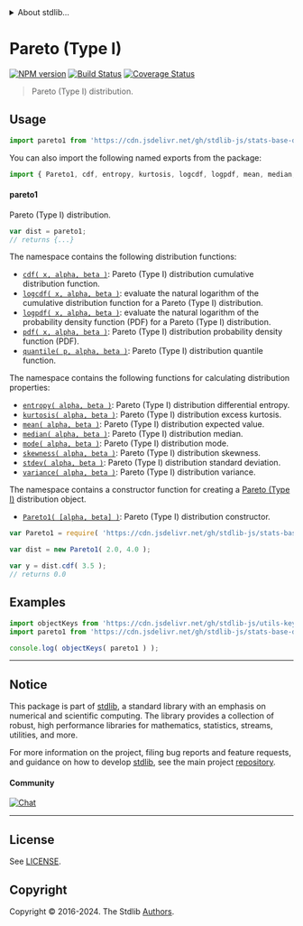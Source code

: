 <!--

@license Apache-2.0

Copyright (c) 2018 The Stdlib Authors.

Licensed under the Apache License, Version 2.0 (the "License");
you may not use this file except in compliance with the License.
You may obtain a copy of the License at

   http://www.apache.org/licenses/LICENSE-2.0

Unless required by applicable law or agreed to in writing, software
distributed under the License is distributed on an "AS IS" BASIS,
WITHOUT WARRANTIES OR CONDITIONS OF ANY KIND, either express or implied.
See the License for the specific language governing permissions and
limitations under the License.

-->


<details>
  <summary>
    About stdlib...
  </summary>
  <p>We believe in a future in which the web is a preferred environment for numerical computation. To help realize this future, we've built stdlib. stdlib is a standard library, with an emphasis on numerical and scientific computation, written in JavaScript (and C) for execution in browsers and in Node.js.</p>
  <p>The library is fully decomposable, being architected in such a way that you can swap out and mix and match APIs and functionality to cater to your exact preferences and use cases.</p>
  <p>When you use stdlib, you can be absolutely certain that you are using the most thorough, rigorous, well-written, studied, documented, tested, measured, and high-quality code out there.</p>
  <p>To join us in bringing numerical computing to the web, get started by checking us out on <a href="https://github.com/stdlib-js/stdlib">GitHub</a>, and please consider <a href="https://opencollective.com/stdlib">financially supporting stdlib</a>. We greatly appreciate your continued support!</p>
</details>

# Pareto (Type I)

[![NPM version][npm-image]][npm-url] [![Build Status][test-image]][test-url] [![Coverage Status][coverage-image]][coverage-url] <!-- [![dependencies][dependencies-image]][dependencies-url] -->

> Pareto (Type I) distribution.



<section class="usage">

## Usage

```javascript
import pareto1 from 'https://cdn.jsdelivr.net/gh/stdlib-js/stats-base-dists-pareto-type1@v0.2.0-deno/mod.js';
```

You can also import the following named exports from the package:

```javascript
import { Pareto1, cdf, entropy, kurtosis, logcdf, logpdf, mean, median, mode, pdf, quantile, skewness, stdev, variance } from 'https://cdn.jsdelivr.net/gh/stdlib-js/stats-base-dists-pareto-type1@v0.2.0-deno/mod.js';
```

#### pareto1

Pareto (Type I) distribution.

```javascript
var dist = pareto1;
// returns {...}
```

The namespace contains the following distribution functions:

<!-- <toc pattern="*+(cdf|pdf|mgf|quantile)*"> -->

<div class="namespace-toc">

-   <span class="signature">[`cdf( x, alpha, beta )`][@stdlib/stats/base/dists/pareto-type1/cdf]</span><span class="delimiter">: </span><span class="description">Pareto (Type I) distribution cumulative distribution function.</span>
-   <span class="signature">[`logcdf( x, alpha, beta )`][@stdlib/stats/base/dists/pareto-type1/logcdf]</span><span class="delimiter">: </span><span class="description">evaluate the natural logarithm of the cumulative distribution function for a Pareto (Type I) distribution.</span>
-   <span class="signature">[`logpdf( x, alpha, beta )`][@stdlib/stats/base/dists/pareto-type1/logpdf]</span><span class="delimiter">: </span><span class="description">evaluate the natural logarithm of the probability density function (PDF) for a Pareto (Type I) distribution.</span>
-   <span class="signature">[`pdf( x, alpha, beta )`][@stdlib/stats/base/dists/pareto-type1/pdf]</span><span class="delimiter">: </span><span class="description">Pareto (Type I) distribution probability density function (PDF).</span>
-   <span class="signature">[`quantile( p, alpha, beta )`][@stdlib/stats/base/dists/pareto-type1/quantile]</span><span class="delimiter">: </span><span class="description">Pareto (Type I) distribution quantile function.</span>

</div>

<!-- </toc> -->

The namespace contains the following functions for calculating distribution properties:

<!-- <toc pattern="*+(entropy|kurtosis|mean|median|mode|skewness|stdev|variance)*"> -->

<div class="namespace-toc">

-   <span class="signature">[`entropy( alpha, beta )`][@stdlib/stats/base/dists/pareto-type1/entropy]</span><span class="delimiter">: </span><span class="description">Pareto (Type I) distribution differential entropy.</span>
-   <span class="signature">[`kurtosis( alpha, beta )`][@stdlib/stats/base/dists/pareto-type1/kurtosis]</span><span class="delimiter">: </span><span class="description">Pareto (Type I) distribution excess kurtosis.</span>
-   <span class="signature">[`mean( alpha, beta )`][@stdlib/stats/base/dists/pareto-type1/mean]</span><span class="delimiter">: </span><span class="description">Pareto (Type I) distribution expected value.</span>
-   <span class="signature">[`median( alpha, beta )`][@stdlib/stats/base/dists/pareto-type1/median]</span><span class="delimiter">: </span><span class="description">Pareto (Type I) distribution median.</span>
-   <span class="signature">[`mode( alpha, beta )`][@stdlib/stats/base/dists/pareto-type1/mode]</span><span class="delimiter">: </span><span class="description">Pareto (Type I) distribution mode.</span>
-   <span class="signature">[`skewness( alpha, beta )`][@stdlib/stats/base/dists/pareto-type1/skewness]</span><span class="delimiter">: </span><span class="description">Pareto (Type I) distribution skewness.</span>
-   <span class="signature">[`stdev( alpha, beta )`][@stdlib/stats/base/dists/pareto-type1/stdev]</span><span class="delimiter">: </span><span class="description">Pareto (Type I) distribution standard deviation.</span>
-   <span class="signature">[`variance( alpha, beta )`][@stdlib/stats/base/dists/pareto-type1/variance]</span><span class="delimiter">: </span><span class="description">Pareto (Type I) distribution variance.</span>

</div>

<!-- </toc> -->

The namespace contains a constructor function for creating a [Pareto (Type I)][pareto-distribution] distribution object.

<!-- <toc pattern="*ctor*"> -->

<div class="namespace-toc">

-   <span class="signature">[`Pareto1( [alpha, beta] )`][@stdlib/stats/base/dists/pareto-type1/ctor]</span><span class="delimiter">: </span><span class="description">Pareto (Type I) distribution constructor.</span>

</div>

<!-- </toc> -->

```javascript
var Pareto1 = require( 'https://cdn.jsdelivr.net/gh/stdlib-js/stats-base-dists-pareto-type1' ).Pareto1;

var dist = new Pareto1( 2.0, 4.0 );

var y = dist.cdf( 3.5 );
// returns 0.0
```

</section>

<!-- /.usage -->

<section class="examples">

## Examples

<!-- TODO: better examples -->

<!-- eslint no-undef: "error" -->

```javascript
import objectKeys from 'https://cdn.jsdelivr.net/gh/stdlib-js/utils-keys@deno/mod.js';
import pareto1 from 'https://cdn.jsdelivr.net/gh/stdlib-js/stats-base-dists-pareto-type1@v0.2.0-deno/mod.js';

console.log( objectKeys( pareto1 ) );
```

</section>

<!-- /.examples -->

<!-- Section for related `stdlib` packages. Do not manually edit this section, as it is automatically populated. -->

<section class="related">

</section>

<!-- /.related -->

<!-- Section for all links. Make sure to keep an empty line after the `section` element and another before the `/section` close. -->


<section class="main-repo" >

* * *

## Notice

This package is part of [stdlib][stdlib], a standard library with an emphasis on numerical and scientific computing. The library provides a collection of robust, high performance libraries for mathematics, statistics, streams, utilities, and more.

For more information on the project, filing bug reports and feature requests, and guidance on how to develop [stdlib][stdlib], see the main project [repository][stdlib].

#### Community

[![Chat][chat-image]][chat-url]

---

## License

See [LICENSE][stdlib-license].


## Copyright

Copyright &copy; 2016-2024. The Stdlib [Authors][stdlib-authors].

</section>

<!-- /.stdlib -->

<!-- Section for all links. Make sure to keep an empty line after the `section` element and another before the `/section` close. -->

<section class="links">

[npm-image]: http://img.shields.io/npm/v/@stdlib/stats-base-dists-pareto-type1.svg
[npm-url]: https://npmjs.org/package/@stdlib/stats-base-dists-pareto-type1

[test-image]: https://github.com/stdlib-js/stats-base-dists-pareto-type1/actions/workflows/test.yml/badge.svg?branch=v0.2.0
[test-url]: https://github.com/stdlib-js/stats-base-dists-pareto-type1/actions/workflows/test.yml?query=branch:v0.2.0

[coverage-image]: https://img.shields.io/codecov/c/github/stdlib-js/stats-base-dists-pareto-type1/main.svg
[coverage-url]: https://codecov.io/github/stdlib-js/stats-base-dists-pareto-type1?branch=main

<!--

[dependencies-image]: https://img.shields.io/david/stdlib-js/stats-base-dists-pareto-type1.svg
[dependencies-url]: https://david-dm.org/stdlib-js/stats-base-dists-pareto-type1/main

-->

[chat-image]: https://img.shields.io/gitter/room/stdlib-js/stdlib.svg
[chat-url]: https://app.gitter.im/#/room/#stdlib-js_stdlib:gitter.im

[stdlib]: https://github.com/stdlib-js/stdlib

[stdlib-authors]: https://github.com/stdlib-js/stdlib/graphs/contributors

[umd]: https://github.com/umdjs/umd
[es-module]: https://developer.mozilla.org/en-US/docs/Web/JavaScript/Guide/Modules

[deno-url]: https://github.com/stdlib-js/stats-base-dists-pareto-type1/tree/deno
[deno-readme]: https://github.com/stdlib-js/stats-base-dists-pareto-type1/blob/deno/README.md
[umd-url]: https://github.com/stdlib-js/stats-base-dists-pareto-type1/tree/umd
[umd-readme]: https://github.com/stdlib-js/stats-base-dists-pareto-type1/blob/umd/README.md
[esm-url]: https://github.com/stdlib-js/stats-base-dists-pareto-type1/tree/esm
[esm-readme]: https://github.com/stdlib-js/stats-base-dists-pareto-type1/blob/esm/README.md
[branches-url]: https://github.com/stdlib-js/stats-base-dists-pareto-type1/blob/main/branches.md

[stdlib-license]: https://raw.githubusercontent.com/stdlib-js/stats-base-dists-pareto-type1/main/LICENSE

[pareto-distribution]: https://en.wikipedia.org/wiki/Pareto_distribution

<!-- <toc-links> -->

[@stdlib/stats/base/dists/pareto-type1/ctor]: https://github.com/stdlib-js/stats-base-dists-pareto-type1-ctor/tree/deno

[@stdlib/stats/base/dists/pareto-type1/entropy]: https://github.com/stdlib-js/stats-base-dists-pareto-type1-entropy/tree/deno

[@stdlib/stats/base/dists/pareto-type1/kurtosis]: https://github.com/stdlib-js/stats-base-dists-pareto-type1-kurtosis/tree/deno

[@stdlib/stats/base/dists/pareto-type1/mean]: https://github.com/stdlib-js/stats-base-dists-pareto-type1-mean/tree/deno

[@stdlib/stats/base/dists/pareto-type1/median]: https://github.com/stdlib-js/stats-base-dists-pareto-type1-median/tree/deno

[@stdlib/stats/base/dists/pareto-type1/mode]: https://github.com/stdlib-js/stats-base-dists-pareto-type1-mode/tree/deno

[@stdlib/stats/base/dists/pareto-type1/skewness]: https://github.com/stdlib-js/stats-base-dists-pareto-type1-skewness/tree/deno

[@stdlib/stats/base/dists/pareto-type1/stdev]: https://github.com/stdlib-js/stats-base-dists-pareto-type1-stdev/tree/deno

[@stdlib/stats/base/dists/pareto-type1/variance]: https://github.com/stdlib-js/stats-base-dists-pareto-type1-variance/tree/deno

[@stdlib/stats/base/dists/pareto-type1/cdf]: https://github.com/stdlib-js/stats-base-dists-pareto-type1-cdf/tree/deno

[@stdlib/stats/base/dists/pareto-type1/logcdf]: https://github.com/stdlib-js/stats-base-dists-pareto-type1-logcdf/tree/deno

[@stdlib/stats/base/dists/pareto-type1/logpdf]: https://github.com/stdlib-js/stats-base-dists-pareto-type1-logpdf/tree/deno

[@stdlib/stats/base/dists/pareto-type1/pdf]: https://github.com/stdlib-js/stats-base-dists-pareto-type1-pdf/tree/deno

[@stdlib/stats/base/dists/pareto-type1/quantile]: https://github.com/stdlib-js/stats-base-dists-pareto-type1-quantile/tree/deno

<!-- </toc-links> -->

</section>

<!-- /.links -->
